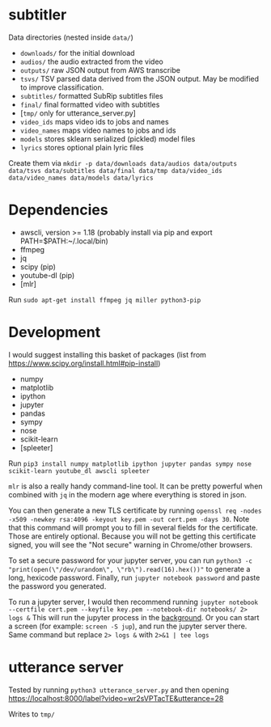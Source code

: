 # subtitler

Data directories (nested inside `data/`)

* `downloads/` for the initial download
* `audios/` the audio extracted from the video
* `outputs/` raw JSON output from AWS transcribe
* `tsvs/` TSV parsed data derived from the JSON output. May be modified to improve classification.
* `subtitles/` formatted SubRip subtitles files
* `final/` final formatted video with subtitles
* [`tmp/` only for utterance_server.py]
* `video_ids` maps video ids to jobs and names
* `video_names` maps video names to jobs and ids
* `models` stores sklearn serialized (pickled) model files
* `lyrics` stores optional plain lyric files

Create them via `mkdir -p data/downloads data/audios data/outputs data/tsvs data/subtitles data/final data/tmp data/video_ids data/video_names data/models data/lyrics`

# Dependencies

* awscli, version >= 1.18 (probably install via pip and export PATH=$PATH:~/.local/bin)
* ffmpeg
* jq
* scipy (pip)
* youtube-dl (pip)
* [mlr]

Run `sudo apt-get install ffmpeg jq miller python3-pip`

# Development

I would suggest installing this basket of packages (list from https://www.scipy.org/install.html#pip-install)

* numpy
* matplotlib
* ipython
* jupyter
* pandas
* sympy
* nose
* scikit-learn
* [spleeter]

Run `pip3 install numpy matplotlib ipython jupyter pandas sympy nose scikit-learn youtube_dl awscli spleeter`

`mlr` is also a really handy command-line tool. It can be pretty powerful when
combined with `jq` in the modern age where everything is stored in json.

You can then generate a new TLS certificate by running `openssl req -nodes -x509 -newkey rsa:4096 -keyout key.pem -out cert.pem -days 30`.
Note that this command will prompt you to fill in several fields for the certificate.
Those are entirely optional. Because you will not be getting this certificate signed,
you will see the "Not secure" warning in Chrome/other browsers.

To set a secure password for your jupyter server, you can run `python3 -c "print(open(\"/dev/urandom\", \"rb\").read(16).hex())"`
to generate a long, hexicode password. Finally, run `jupyter notebook password` and
paste the password you generated.

To run a jupyter server, I would then recommend running
`jupyter notebook --certfile cert.pem --keyfile key.pem --notebook-dir notebooks/ 2> logs &`
This will run the jupyter process in the [background](https://en.wikipedia.org/wiki/Background_process).
Or you can start a screen (for example: `screen -S jup`), and run the jupyter server there.
Same command but replace `2> logs &` with `2>&1 | tee logs`

# utterance server

Tested by running `python3 utterance_server.py` and then opening [https://localhost:8000/label?video=wr2sVPTacTE&utterance=28](https://localhost:8000/label?video=wr2sVPTacTE&utterance=28)

Writes to `tmp/`

